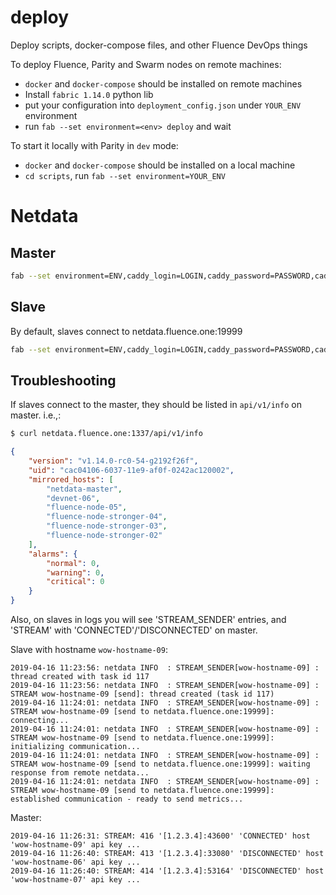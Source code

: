 # deploy
Deploy scripts, docker-compose files, and other Fluence DevOps things


To deploy Fluence, Parity and Swarm nodes on remote machines:
- `docker` and `docker-compose` should be installed on remote machines
- Install `fabric 1.14.0` python lib 
- put your configuration into `deployment_config.json` under `YOUR_ENV` environment
- run `fab --set environment=<env> deploy` and wait

To start it locally with Parity in `dev` mode:
- `docker` and `docker-compose` should be installed on a local machine
- `cd scripts`, run `fab --set environment=YOUR_ENV`

# Netdata
## Master
```bash
fab --set environment=ENV,caddy_login=LOGIN,caddy_password=PASSWORD,caddy_port=1234,role=master deploy_netdata
```

## Slave
By default, slaves connect to netdata.fluence.one:19999

```bash
fab --set environment=ENV,caddy_login=LOGIN,caddy_password=PASSWORD,caddy_port=1234,role=slave deploy_netdata
```

## Troubleshooting
If slaves connect to the master, they should be listed in `api/v1/info` on master. i.e.,:
```bash
$ curl netdata.fluence.one:1337/api/v1/info
```
```json
{
	"version": "v1.14.0-rc0-54-g2192f26f",
	"uid": "cac04106-6037-11e9-af0f-0242ac120002",
	"mirrored_hosts": [
		"netdata-master",
		"devnet-06",
		"fluence-node-05",
		"fluence-node-stronger-04",
		"fluence-node-stronger-03",
		"fluence-node-stronger-02"
	],
	"alarms": {
		"normal": 0,
		"warning": 0,
		"critical": 0
	}
}
```

Also, on slaves in logs you will see 'STREAM_SENDER' entries, and 'STREAM' with 'CONNECTED'/'DISCONNECTED' on master.

Slave with hostname `wow-hostname-09`:
```
2019-04-16 11:23:56: netdata INFO  : STREAM_SENDER[wow-hostname-09] : thread created with task id 117
2019-04-16 11:23:56: netdata INFO  : STREAM_SENDER[wow-hostname-09] : STREAM wow-hostname-09 [send]: thread created (task id 117)
2019-04-16 11:24:01: netdata INFO  : STREAM_SENDER[wow-hostname-09] : STREAM wow-hostname-09 [send to netdata.fluence.one:19999]: connecting...
2019-04-16 11:24:01: netdata INFO  : STREAM_SENDER[wow-hostname-09] : STREAM wow-hostname-09 [send to netdata.fluence.one:19999]: initializing communication...
2019-04-16 11:24:01: netdata INFO  : STREAM_SENDER[wow-hostname-09] : STREAM wow-hostname-09 [send to netdata.fluence.one:19999]: waiting response from remote netdata...
2019-04-16 11:24:01: netdata INFO  : STREAM_SENDER[wow-hostname-09] : STREAM wow-hostname-09 [send to netdata.fluence.one:19999]: established communication - ready to send metrics...
```

Master:
```
2019-04-16 11:26:31: STREAM: 416 '[1.2.3.4]:43600' 'CONNECTED' host 'wow-hostname-09' api key ...
2019-04-16 11:26:40: STREAM: 413 '[1.2.3.4]:33080' 'DISCONNECTED' host 'wow-hostname-06' api key ...
2019-04-16 11:26:40: STREAM: 414 '[1.2.3.4]:53164' 'DISCONNECTED' host 'wow-hostname-07' api key ...

```